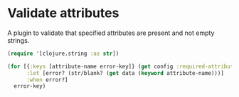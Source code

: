 # Validate attributes

A plugin to validate that specified attributes are present and not empty strings.

```clj
(require '[clojure.string :as str])

(for [{:keys [attribute-name error-key]} (get config :required-attributes)
      :let [error? (str/blank? (get data (keyword attribute-name)))]
      :when error?]
  error-key)

```
